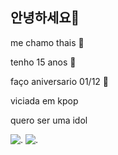 ## 안녕하세요👋
me chamo thais 🍪
 
tenho 15 anos 💃

faço aniversario 01/12 🍬

viciada em kpop 

quero ser uma idol 

![.](https://media1.tenor.com/m/amqnt8tVpF0AAAAd/jung-ahyeon-baemon-ahyeon.gif) 
![.](https://media1.tenor.com/m/RZ5ZCJ8DySwAAAAd/felix-skz.gif)

<!--
**kimsunmiis/kimsunmiis** is a ✨ _special_ ✨ repository because its `README.md` (this file) appears on your GitHub profile.

Here are some ideas to get you started:

- 🔭 I’m currently working on ...
- 🌱 I’m currently learning ...
- 👯 I’m looking to collaborate on ...
- 🤔 I’m looking for help with ...
- 💬 Ask me about ...
- 📫 How to reach me: ...
- 😄 Pronouns: ...
- ⚡ Fun fact: ...
-->
